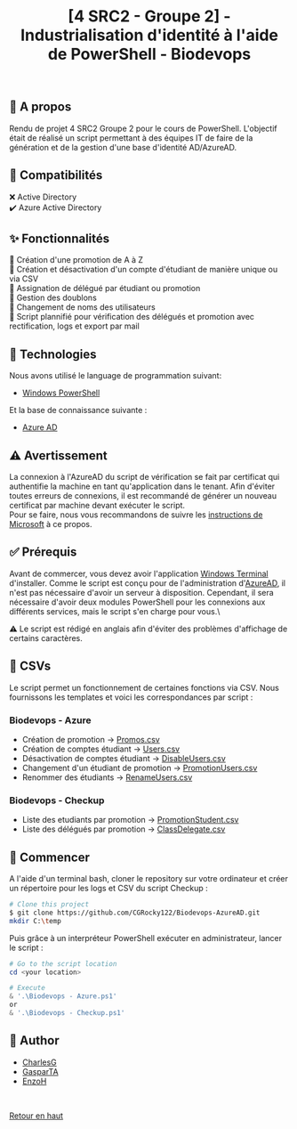 <h1 align="center">[4 SRC2 - Groupe 2] - Industrialisation d'identité à l'aide de PowerShell - Biodevops</h1>

<br>

## :dart: A propos ##

Rendu de projet 4 SRC2 Groupe 2 pour le cours de PowerShell.
L'objectif était de réalisé un script permettant à des équipes IT de faire de la génération et de la gestion d'une base d'identité AD/AzureAD.


## :wrench: Compatibilités ##

:x: Active Directory\
:heavy_check_mark: Azure Active Directory


## :sparkles: Fonctionnalités ##

:star2: Création d'une promotion de A à Z\
:star2: Création et désactivation d'un compte d'étudiant de manière unique ou via CSV\
:star2: Assignation de délégué par étudiant ou promotion\
:star2: Gestion des doublons\
:star2: Changement de noms des utilisateurs\
:star2: Script plannifié pour vérification des délégués et promotion avec rectification, logs et export par mail


## :rocket: Technologies ##

Nous avons utilisé le language de programmation suivant:

- [Windows PowerShell](https://www.microsoft.com/fr-fr/windows?r=1)

Et la base de connaissance suivante :

- [Azure AD](https://learn.microsoft.com/en-us/powershell/module/azuread/?view=azureadps-2.0)


## :warning: Avertissement ##

La connexion à l'AzureAD du script de vérification se fait par certificat qui authentifie la machine en tant qu'application dans le tenant.
Afin d'éviter toutes erreurs de connexions, il est recommandé de générer un nouveau certificat par machine devant exécuter le script.\
Pour se faire, nous vous recommandons de suivre les [instructions de Microsoft](https://learn.microsoft.com/en-us/powershell/azure/active-directory/signing-in-service-principal?view=azureadps-2.0) à ce propos.


## :white_check_mark: Prérequis ##

Avant de commercer, vous devez avoir l'application [Windows Terminal](https://www.microsoft.com/store/productId/9N0DX20HK701) d'installer.
Comme le script est conçu pour de l'administration d'[AzureAD](https://azure.microsoft.com/fr-fr/products/active-directory/), il n'est pas nécessaire d'avoir un serveur à disposition.
Cependant, il sera nécessaire d'avoir deux modules PowerShell pour les connexions aux différents services, mais le script s'en charge pour vous.\

:warning: Le script est rédigé en anglais afin d'éviter des problèmes d'affichage de certains caractères.


## :thread: CSVs ##

Le script permet un fonctionnement de certaines fonctions via CSV.
Nous fournissons les templates et voici les correspondances par script :

### Biodevops - Azure ###

- Création de promotion -> [Promos.csv](https://github.com/CGRocky122/Biodevops-AzureAD/blob/main/Promos.csv)
- Création de comptes étudiant -> [Users.csv](https://github.com/CGRocky122/Biodevops-AzureAD/blob/main/Users.csv)
- Désactivation de comptes étudiant -> [DisableUsers.csv](https://github.com/CGRocky122/Biodevops-AzureAD/blob/main/DisableUsers.csv)
- Changement d'un étudiant de promotion -> [PromotionUsers.csv](https://github.com/CGRocky122/Biodevops-AzureAD/blob/main/PromotionUsers.csv)
- Renommer des étudiants -> [RenameUsers.csv](https://github.com/CGRocky122/Biodevops-AzureAD/blob/main/RenameUsers.csv)

### Biodevops - Checkup ###

- Liste des etudiants par promotion -> [PromotionStudent.csv](https://github.com/CGRocky122/Biodevops-AzureAD/blob/main/PromotionStudent.csv)
- Liste des délégués par promotion -> [ClassDelegate.csv](https://github.com/CGRocky122/Biodevops-AzureAD/blob/main/ClassDelegate.csv)


## :checkered_flag: Commencer ##

A l'aide d'un terminal bash, cloner le repository sur votre ordinateur et créer un répertoire pour les logs et CSV du script Checkup :
```bash
# Clone this project
$ git clone https://github.com/CGRocky122/Biodevops-AzureAD.git
mkdir C:\temp
```

Puis grâce à un interpréteur PowerShell exécuter en administrateur, lancer le script :
```powershell
# Go to the script location
cd <your location>

# Execute
& '.\Biodevops - Azure.ps1'
or
& '.\Biodevops - Checkup.ps1'
```

## :memo: Author ##

- <a href="https://github.com/CGRocky122" target="_blank">CharlesG</a>
- <a href="https://github.com/GasparTA" target="_blank">GasparTA</a>
- <a href="https://github.com/zozo2756" target="_blank">EnzoH</a>

&#xa0;

<a href="#top">Retour en haut</a>
